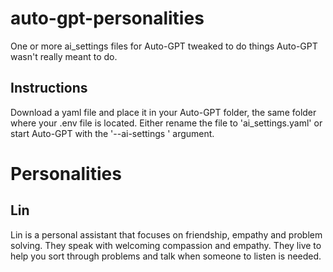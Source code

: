 # auto-gpt-personalities
One or more ai_settings files for Auto-GPT tweaked to do things Auto-GPT wasn't really meant to do.
## Instructions
Download a yaml file and place it in your Auto-GPT folder, the same folder where your .env file is located. Either rename the file to 'ai_settings.yaml' or start Auto-GPT with the '--ai-settings <filename>' argument.

# Personalities
## Lin
Lin is a personal assistant that focuses on friendship, empathy and problem solving. They speak with welcoming compassion and empathy. They live to help you sort through problems and talk when someone to listen is needed.
